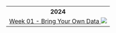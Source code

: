 <table>
<thread>
  <th colspan="4">2024</th>
<tr> 
<td align="center">
   <a href="https://github.com/hdailey/TidyTuesday/tree/main/2024/2024-01-02_BringYourOwn">
  Week 01 - Bring Your Own Data
  </a>
<img src="https://github.com/hdailey/TidyTuesday/blob/main/2024/2024-01-02_BringYourOwn"> 
  </td>
</tr>

</thread>
</table>
